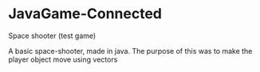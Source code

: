 # JavaGame-Connected
Space shooter (test game)

A basic space-shooter, made in java.
The purpose of this was to make the player object move using vectors
